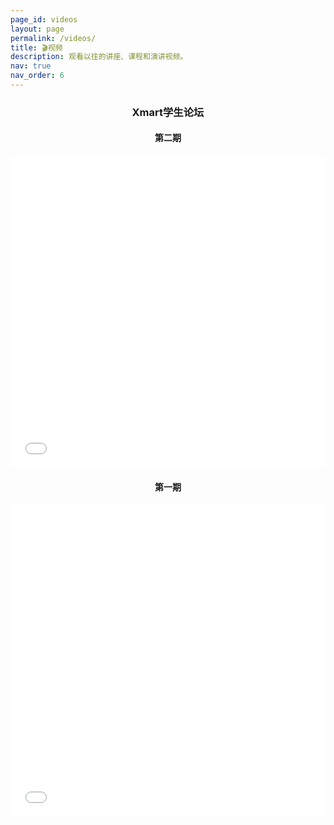```yaml
---
page_id: videos
layout: page
permalink: /videos/
title: 🎬视频
description: 观看以往的讲座、课程和演讲视频。
nav: true
nav_order: 6
---
```



<div align="center">
<h3> Xmart学生论坛 </h3> 

<h4> 第二期 </h4> 

<iframe src="//player.bilibili.com/player.html?bvid=BV1qihreEE6L&page=1" scrolling="no" border="0" frameborder="no" framespacing="0" allowfullscreen="true" width="100%" height="500"> </iframe>

<h4> 第一期 </h4> 

<iframe src="//player.bilibili.com/player.html?bvid=BV1FJ4m137ZB&page=1" scrolling="no" border="0" frameborder="no" framespacing="0" allowfullscreen="true" width="100%" height="500"> </iframe>
</div>
